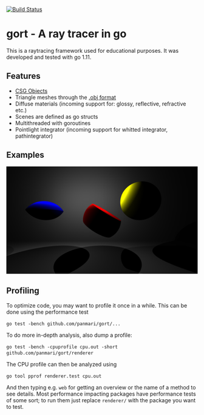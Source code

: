 [![Build Status](https://travis-ci.com/panmari/gort.svg?branch=master)](https://travis-ci.com/panmari/gort)

# gort - A ray tracer in go

This is a raytracing framework used for educational purposes. It was developed and tested with go 1.11.

## Features

* [CSG Objects](http://en.wikipedia.org/wiki/Constructive_solid_geometry)
* Triangle meshes through the [.obj format](http://en.wikipedia.org/wiki/Wavefront_OBJ)
* Diffuse materials (incoming support for: glossy, reflective, refractive etc.)
* Scenes are defined as go structs
* Multithreaded with goroutines
* Pointlight integrator (incoming support for whitted integrator, pathintegrator)

## Examples

![CSG example scene](/output/test_scene_csg.png)

## Profiling

To optimize code, you may want to profile it once in a while. This can be done using the performance test

    go test -bench github.com/panmari/gort/...
 
To do more in-depth analysis, also dump a profile:

    go test -bench -cpuprofile cpu.out -short github.com/panmari/gort/renderer
    
The CPU profile can then be analyzed using

    go tool pprof renderer.test cpu.out
    
And then typing e.g. `web` for getting an overview or the name of a method to see details. Most performance impacting
packages have performance tests of some sort; to run them just replace `renderer/` with the package you want to test. 

